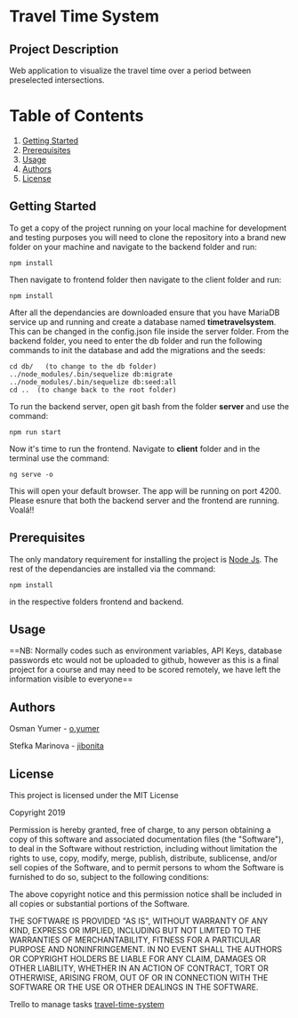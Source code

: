 # Travel Time System

## Project Description
Web application to visualize the travel time over a period between preselected intersections.

# Table of Contents

1. [Getting Started](#gettingStarted)
2. [Prerequisites](#Prerequisites)
3. [Usage](#usage)
4. [Authors](#authors)
5. [License](#license)

## Getting Started <a name="gettingStarted"></a>
To get a copy of the project running on your local machine for development and testing purposes you will need to clone the repository into a brand new folder on your machine and navigate to the backend folder and run:
```
npm install
```
Then navigate to frontend folder then navigate to the client folder and run:
```
npm install
```
After all the dependancies are downloaded ensure that you have MariaDB service up and running and create a database named **timetravelsystem**. This can be changed in the config.json file inside the server folder. From the backend folder, you need to enter the db folder and run the following commands to init the database and add the migrations and the seeds:
```
cd db/   (to change to the db folder)
../node_modules/.bin/sequelize db:migrate
../node_modules/.bin/sequelize db:seed:all
cd ..  (to change back to the root folder)
```
To run the backend server, open git bash from the folder **server**  and use the command:
```
npm run start
```
Now it's time to run the frontend. Navigate to **client** folder and in the terminal use the command:
```
ng serve -o
```
This will open your default browser. The app will be running on port 4200.
Please esnure that both the backend server and the frontend are running.
Voalá!!
## Prerequisites <a name ="Prerequisites"></a>

The only mandatory requirement for installing the project is [Node Js](https://nodejs.org/dist/v8.11.1/node-v8.11.1-x64.msi). The rest of the dependancies are installed via the command:

```
npm install
```
in the respective folders frontend and backend.

## Usage <a name ="Usage"></a>
==NB: Normally codes such as environment variables, API Keys, database passwords etc would not be uploaded to github, however as this is a final project for a course and may need to be scored remotely, we have left the information visible to everyone==




## Authors<a name ="authors"></a>

Osman Yumer   - [o.yumer](https://gitlab.com/o.yumer) 

Stefka Marinova - [jibonita](https://gitlab.com/jibonita)

## License<a name ="license"></a>

This project is licensed under the MIT License

  

Copyright 2019

  

Permission is hereby granted, free of charge, to any person obtaining a copy of this software and associated documentation files (the "Software"), to deal in the Software without restriction, including without limitation the rights to use, copy, modify, merge, publish, distribute, sublicense, and/or sell copies of the Software, and to permit persons to whom the Software is furnished to do so, subject to the following conditions:

  

The above copyright notice and this permission notice shall be included in all copies or substantial portions of the Software.

  

THE SOFTWARE IS PROVIDED "AS IS", WITHOUT WARRANTY OF ANY KIND, EXPRESS OR IMPLIED, INCLUDING BUT NOT LIMITED TO THE WARRANTIES OF MERCHANTABILITY, FITNESS FOR A PARTICULAR PURPOSE AND NONINFRINGEMENT. IN NO EVENT SHALL THE AUTHORS OR COPYRIGHT HOLDERS BE LIABLE FOR ANY CLAIM, DAMAGES OR OTHER LIABILITY, WHETHER IN AN ACTION OF CONTRACT, TORT OR OTHERWISE, ARISING FROM, OUT OF OR IN CONNECTION WITH THE SOFTWARE OR THE USE OR OTHER DEALINGS IN THE SOFTWARE.


Trello to manage tasks
[travel-time-system](https://trello.com/b/uFogqGci/travel-time-system)